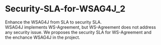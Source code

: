 # Security-SLA-for-WSAG4J_2
Enhance the WSAG4J from SLA to security SLA.  
WSAG4J implements WS-Agreement, but WS-Agreement does not address any security issue. We proposes the security SLA for WS-Agreement and the enchance WSAG4J in the project.
